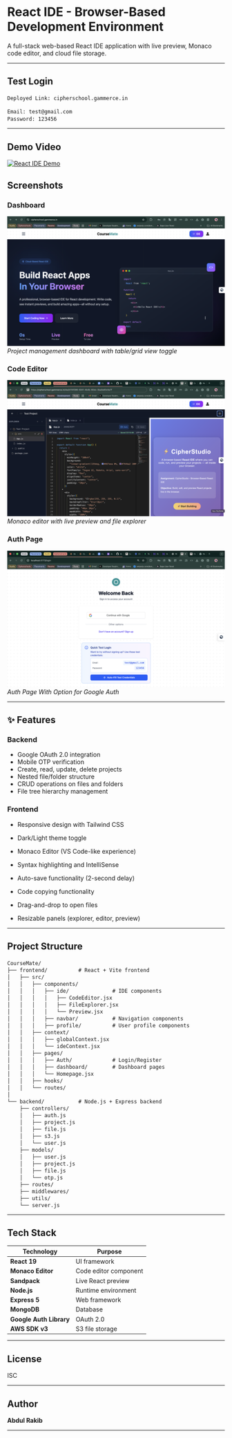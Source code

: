 # React IDE - Browser-Based Development Environment

A full-stack web-based React IDE application with live preview, Monaco code editor, and cloud file storage.

---

##  Test Login

```bash
Deployed Link: cipherschool.gammerce.in
```

```bash
Email: test@gmail.com
Password: 123456
```

---

## Demo Video

[![React IDE Demo](https://img.youtube.com/vi/KeSIfLwuJ_w/0.jpg)](https://www.youtube.com/watch?v=KeSIfLwuJ_w)

## Screenshots

### Dashboard
![Dashboard](./screenshots/home.png)
*Project management dashboard with table/grid view toggle*

### Code Editor
![IDE](./screenshots/ide.png)
*Monaco editor with live preview and file explorer*

### Auth Page
![AUTH](./screenshots/auth.png)
*Auth Page With Option for Google Auth*

---
## ✨ Features

### Backend
  - Google OAuth 2.0 integration
  - Mobile OTP verification
  - Create, read, update, delete projects
  - Nested file/folder structure
  - CRUD operations on files and folders
  - File tree hierarchy management

### Frontend
  - Responsive design with Tailwind CSS
  - Dark/Light theme toggle

  - Monaco Editor (VS Code-like experience)
  - Syntax highlighting and IntelliSense
  - Auto-save functionality (2-second delay)
  - Code copying functionality
  - Drag-and-drop to open files
  - Resizable panels (explorer, editor, preview)

---

## Project Structure

```
CourseMate/
├── frontend/          # React + Vite frontend
│   ├── src/
│   │   ├── components/
│   │   │   ├── ide/              # IDE components
│   │   │   │   ├── CodeEditor.jsx
│   │   │   │   ├── FileExplorer.jsx
│   │   │   │   └── Preview.jsx
│   │   │   ├── navbar/           # Navigation components
│   │   │   ├── profile/          # User profile components
│   │   ├── context/
│   │   │   ├── globalContext.jsx
│   │   │   └── ideContext.jsx
│   │   ├── pages/
│   │   │   ├── Auth/             # Login/Register
│   │   │   ├── dashboard/        # Dashboard pages
│   │   │   └── Homepage.jsx
│   │   ├── hooks/
│   │   └── routes/
│
└── backend/           # Node.js + Express backend
    ├── controllers/
    │   ├── auth.js
    │   ├── project.js
    │   ├── file.js
    │   ├── s3.js
    │   └── user.js
    ├── models/
    │   ├── user.js
    │   ├── project.js
    │   ├── file.js
    │   └── otp.js
    ├── routes/
    ├── middlewares/
    ├── utils/
    └── server.js
```

---

## Tech Stack

| Technology | Purpose |
|-----------|---------|
| **React 19** | UI framework |
| **Monaco Editor** | Code editor component |
| **Sandpack** | Live React preview |
| **Node.js** | Runtime environment |
| **Express 5** | Web framework |
| **MongoDB** | Database |
| **Google Auth Library** | OAuth 2.0 |
| **AWS SDK v3** | S3 file storage |

---

## License

ISC

---

## Author

**Abdul Rakib**

---
